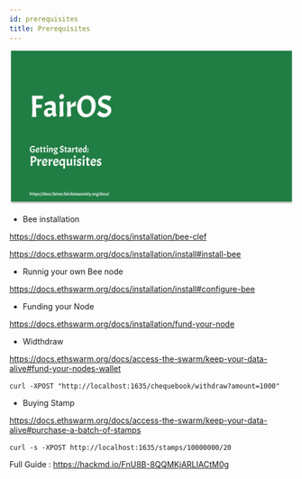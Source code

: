 ```yaml
---
id: prerequisites
title: Prerequisites
---
```


[![FairOS prerequisites](./thumbnails/fairOS-prerequisites.png)](https://drive.google.com/file/d/18fkaPklSzFuXseJBbaINMxPeqFZDxZTc/view "FairOS prerequisites")

- Bee installation

https://docs.ethswarm.org/docs/installation/bee-clef

https://docs.ethswarm.org/docs/installation/install#install-bee

- Runnig your own Bee node

https://docs.ethswarm.org/docs/installation/install#configure-bee

- Funding your Node

https://docs.ethswarm.org/docs/installation/fund-your-node

- Widthdraw

https://docs.ethswarm.org/docs/access-the-swarm/keep-your-data-alive#fund-your-nodes-wallet
```
curl -XPOST "http://localhost:1635/chequebook/withdraw?amount=1000"
```

- Buying Stamp

https://docs.ethswarm.org/docs/access-the-swarm/keep-your-data-alive#purchase-a-batch-of-stamps
```
curl -s -XPOST http://localhost:1635/stamps/10000000/20
```

Full Guide : https://hackmd.io/FnU8B-8QQMKjARLIACtM0g